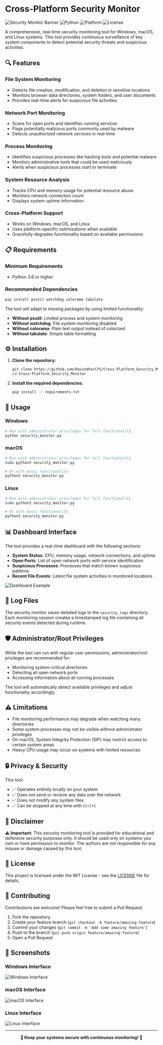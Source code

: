 # Cross-Platform Security Monitor

![Security Monitor Banner](https://img.shields.io/badge/Security-Monitor-red?style=for-the-badge&logo=shield&logoColor=white)
![Python](https://img.shields.io/badge/Python-3.6+-blue?style=for-the-badge&logo=python&logoColor=white)
![Platform](https://img.shields.io/badge/Platform-Windows%20%7C%20macOS%20%7C%20Linux-lightgrey?style=for-the-badge)
![License](https://img.shields.io/badge/License-MIT-green?style=for-the-badge)

A comprehensive, real-time security monitoring tool for Windows, macOS, and Linux systems. This tool provides continuous surveillance of key system components to detect potential security threats and suspicious activities.

## 🔍 Features

### File System Monitoring
- Detects file creation, modification, and deletion in sensitive locations
- Monitors browser data directories, system folders, and user documents
- Provides real-time alerts for suspicious file activities

### Network Port Monitoring
- Scans for open ports and identifies running services
- Flags potentially malicious ports commonly used by malware
- Detects unauthorized network services in real-time

### Process Monitoring
- Identifies suspicious processes like hacking tools and potential malware
- Monitors administrative tools that could be used maliciously
- Alerts when suspicious processes start or terminate

### System Resource Analysis
- Tracks CPU and memory usage for potential resource abuse
- Monitors network connection count
- Displays system uptime information

### Cross-Platform Support
- Works on Windows, macOS, and Linux
- Uses platform-specific optimizations when available
- Gracefully degrades functionality based on available permissions

## 📋 Requirements

### Minimum Requirements
- Python 3.6 or higher

### Recommended Dependencies
```bash
pip install psutil watchdog colorama tabulate
```

The tool will adapt to missing packages by using limited functionality:
- **Without psutil**: Limited process and system monitoring
- **Without watchdog**: File system monitoring disabled
- **Without colorama**: Plain text output instead of colorized
- **Without tabulate**: Simple table formatting

## ⚙️ Installation

1. **Clone the repository:**
   ```bash
   git clone https://github.com/RavindharCYS/Cross-Platform_Security_Monitor.git
   cd Cross-Platform_Security_Monitor
   ```

2. **Install the required dependencies:**
   ```bash
   pip install -r requirements.txt
   ```

## 🚀 Usage

### Windows
```bash
# Run with administrator privileges for full functionality
python security_monitor.py
```

### macOS
```bash
# Run with administrator privileges for full functionality
sudo python3 security_monitor.py

# Or with basic functionality
python3 security_monitor.py
```

### Linux
```bash
# Run with administrator privileges for full functionality
sudo python3 security_monitor.py

# Or with basic functionality
python3 security_monitor.py
```

## 📊 Dashboard Interface

The tool provides a real-time dashboard with the following sections:

- **System Status**: CPU, memory usage, network connections, and uptime
- **Open Ports**: List of open network ports with service identification
- **Suspicious Processes**: Processes that match known suspicious patterns
- **Recent File Events**: Latest file system activities in monitored locations

![Dashboard Example](https://via.placeholder.com/800x600/1a1a1a/00ff00?text=Real-Time+Security+Dashboard)

## 📝 Log Files

The security monitor saves detailed logs to the `security_logs` directory. Each monitoring session creates a timestamped log file containing all security events detected during runtime.

## 🛡️ Administrator/Root Privileges

While the tool can run with regular user permissions, administrator/root privileges are recommended for:

- Monitoring system-critical directories
- Detecting all open network ports
- Accessing information about all running processes

The tool will automatically detect available privileges and adjust functionality accordingly.

## ⚠️ Limitations

- File monitoring performance may degrade when watching many directories
- Some system processes may not be visible without administrator privileges
- On macOS, System Integrity Protection (SIP) may restrict access to certain system areas
- Heavy CPU usage may occur on systems with limited resources

## 🔒 Privacy & Security

This tool:
- ✅ Operates entirely locally on your system
- ✅ Does not send or receive any data over the network
- ✅ Does not modify any system files
- ✅ Can be stopped at any time with `Ctrl+C`

## 📜 Disclaimer

⚠️ **Important**: This security monitoring tool is provided for educational and defensive security purposes only. It should be used only on systems you own or have permission to monitor. The authors are not responsible for any misuse or damage caused by this tool.

## 📄 License

This project is licensed under the MIT License - see the [LICENSE](LICENSE) file for details.

## 🤝 Contributing

Contributions are welcome! Please feel free to submit a Pull Request.

1. Fork the repository
2. Create your feature branch (`git checkout -b feature/amazing-feature`)
3. Commit your changes (`git commit -m 'Add some amazing feature'`)
4. Push to the branch (`git push origin feature/amazing-feature`)
5. Open a Pull Request

## 📸 Screenshots

### Windows Interface
![Windows Interface](https://via.placeholder.com/800x600/0078d4/ffffff?text=Windows+Interface)

### macOS Interface
![macOS Interface](https://via.placeholder.com/800x600/000000/ffffff?text=macOS+Interface)

### Linux Interface
![Linux Interface](https://via.placeholder.com/800x600/ff6900/ffffff?text=Linux+Interface)

---

<div align="center">
  <strong>🔐 Keep your systems secure with continuous monitoring! 🔐</strong>
</div>
